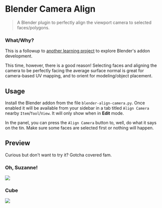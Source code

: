 # Blender Camera Align
> A Blender plugin to perfectly align the viewport camera to selected faces/polygons.

### What/Why?
This is a followup to [another learning project](https://github.com/KasumiL5x/blender-remote-camera) to explore Blender's addon development.

This time, however, there is a good reason!  Selecting faces and aligning the camera to be perfectly facing the average surface normal is great for camera-based UV mapping, and to orient for modeling/object placement.

## Usage
Install the Blender addon from the file `blender-align-camera.py`. Once enabled it will be available from your sidebar in a tab titled `Align Camera` nearby `Item`/`Tool`/`View`. It will only show when in **Edit** mode.

In the panel, you can press the `Align Camera` button to, well, do what it says on the tin. Make sure some faces are selected first or nothing will happen. 


## Preview
Curious but don't want to try it? Gotcha covered fam.

### Oh, Suzanne!
![](https://github.com/KasumiL5x/blender-align-camera/raw/master/demo/demo-monkey.gif)

### Cube
![](https://github.com/KasumiL5x/blender-align-camera/raw/master/demo/demo-cube.gif)

